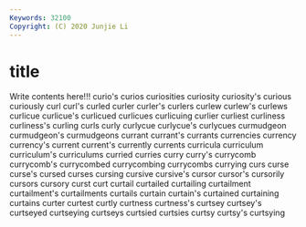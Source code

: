 ```yaml
---
Keywords: 32100
Copyright: (C) 2020 Junjie Li
---
```


# title

Write contents here!!!
curio's 
curios 
curiosities 
curiosity 
curiosity's 
curious
curiously 
curl 
curl's 
curled 
curler 
curler's 
curlers 
curlew 
curlew's 
curlews
curlicue 
curlicue's 
curlicued 
curlicues 
curlicuing 
curlier 
curliest 
curliness 
curliness's 
curling
curls 
curly 
curlycue 
curlycue's 
curlycues 
curmudgeon 
curmudgeon's 
curmudgeons 
currant 
currant's
currants 
currencies 
currency 
currency's 
current 
current's 
currently 
currents 
curricula 
curriculum
curriculum's 
curriculums 
curried 
curries 
curry 
curry's 
currycomb 
currycomb's 
currycombed 
currycombing
currycombs 
currying 
curs 
curse 
curse's 
cursed 
curses 
cursing 
cursive 
cursive's
cursor 
cursor's 
cursorily 
cursors 
cursory 
curst 
curt 
curtail 
curtailed 
curtailing
curtailment 
curtailment's 
curtailments 
curtails 
curtain 
curtain's 
curtained 
curtaining 
curtains 
curter
curtest 
curtly 
curtness 
curtness's 
curtsey 
curtsey's 
curtseyed 
curtseying 
curtseys 
curtsied
curtsies 
curtsy 
curtsy's 
curtsying 
